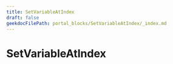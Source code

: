 ```yaml
---
title: SetVariableAtIndex
draft: false
geekdocFilePath: portal_blocks/SetVariableAtIndex/_index.md
---
```

# SetVariableAtIndex